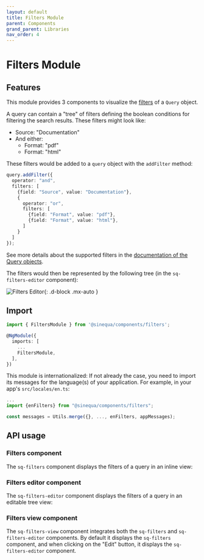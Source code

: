 ```yaml
---
layout: default
title: Filters Module
parent: Components
grand_parent: Libraries
nav_order: 4
---
```


# Filters Module

## Features

This module provides 3 components to visualize the [filters](../core/query.md#filtering-the-metadata) of a `Query` object.

A query can contain a "tree" of filters defining the boolean conditions for filtering the search results. These filters might look like:

- Source: "Documentation"
- And either:
  - Format: "pdf"
  - Format: "html"

These filters would be added to a `query` object with the `addFilter` method:

```ts
query.addFilter({
  operator: "and",
  filters: [
    {field: "Source", value: "Documentation"},
    {
      operator: "or",
      filters: [
        {field: "Format", value: "pdf"},
        {field: "Format", value: "html"},
      ]
    }
  ]
});
```

See more details about the supported filters in the [documentation of the Query objects](../core/query.md#filtering-the-metadata).

The filters would then be represented by the following tree (in the `sq-filters-editor` component):

![Filters Editor]({{site.baseurl}}assets/modules/filters/filters-editor.png){: .d-block .mx-auto }

## Import

```typescript
import { FiltersModule } from '@sinequa/components/filters';

@NgModule({
  imports: [
    ...
    FiltersModule,
  ],
})
```

This module is internationalized: If not already the case, you need to import its messages for the language(s) of your application. For example, in your app's `src/locales/en.ts`:

```ts
...
import {enFilters} from "@sinequa/components/filters";

const messages = Utils.merge({}, ..., enFilters, appMessages);
```

## API usage

### Filters component

The `sq-filters` component displays the filters of a query in an inline view:

<doc-filters></doc-filters>

### Filters editor component

The `sq-filters-editor` component displays the filters of a query in an editable tree view:

<doc-filters-editor></doc-filters-editor>

### Filters view component

The `sq-filters-view` component integrates both the `sq-filters` and `sq-filters-editor` components. By default it displays the `sq-filters` component, and when clicking on the "Edit" button, it displays the `sq-filters-editor` component.

<doc-filters-view></doc-filters-view>
